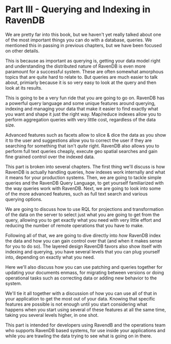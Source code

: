 
# Part III - Querying and Indexing in RavenDB

[Querying and Indexing]: #indexing

We are pretty far into this book, but we haven't yet really talked about one of the most important things you can do with a 
database, queries. We mentioned this in passing in previous chapters, but we have been focused on other details. 

This is because as important as querying is, getting your data model right and understanding the distributed nature of RavenDB
is even more paramount for a successful system. These are often somewhat amorphous topics that are quite hard to relate to. But 
queries are much easier to talk about, primiarly because it is so very easy to look at the query and then look at its results.

This is going to be a very fun ride that you are going to go on. RavenDB has a powerful query language and some unique features
around querying, indexing and managing your data that make it easier to find exactly what you want and shape it just the right
way. Map/reduce indexes allow you to perform aggregation queries with very little cost, regardless of the data size. 

Advanced features such as facets allow to slice & dice the data as you show it to the user and suggestions allow you to correct the user
if they are searching for something that isn't _quite_ right.
RavenDB also allows you to perform full text queries cheaply, execute geo spatial searches and gain fine grained control over the indexed
data.

This part is broken into several chapters. The first thing we'll discuss is how RavenDB is actually handling queries, how indexes work
internally and what it means for your production systems.
Then, we are going to tackle simple queries and the RavenDB Query Language, to get yourself
familiarized with the way queries work with RavenDB. Next, we are going to look into some of the more advanced features, such as full
text search and various querying options.

We are going to discuss how to use RQL for projections and transformation of the data on the server to select just what you 
are going to get from the query, allowing you to get exactly what you need with very little effort and reducing the number of remote 
operations that you have to make. 

Following all of that, we are going to dive directly into _how_ RavenDB index the data and how you can gain control over that (and when
it makes sense for you to do so). The layered design RavenDB favors also show itself with indexing and querying, you have several 
levels that you can plug yourself into, depending on exactly what you need.

Here we'll also discuss how you can use patching and queries together for updating your documents enmass, for migrating between versions or 
doing operational tasks such as correcting data or adding new behavior to the system. 

We'll tie it all together with a discussion of how you can use all of that in your application to get the most out of your data. Knowing
that specific features are possible is not enough until you start considering what happens when you start using several of these features
at all the same time, taking you several levels higher, in one shot.

This part is intended for developers using RavendB and the operations team who supports RavenDB based systems, for use inside your 
applications and while you are trawling the data trying to see what is going on in there.
